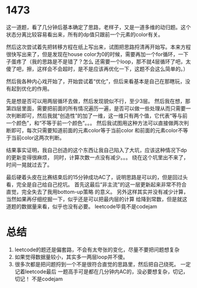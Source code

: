 # 1473

这一道题，看了几分钟后基本确定了思路，老样子，又是一道多维的动归题。这个状态分离比较容易看出来，所有的dp值只跟前一个元素的color有关。

然后这次尝试着先把转移方程在纸上写出来，试图把思路捋清再开始写。本来方程很快写出来了，但是发现在house color为0的时候，需要再加一个for循环，一下子蛋疼了（我的思路是不是错了？怎么
还需要一个loop，那不就4层循环了吧，太傻了吧，擦，这样会不会超时，是不是应该再优化一下，这题不会这么简单的。）

然后我各种内心戏开始了，开始尝试着“优化”，但后来看基本是自己在那瞎玩，没有起到优化的作用。

先是想是否可以用两层循环去做，然后发现貌似不行，至少3层。
然后我在想，那第四层里面，需要把前面的所有情况遍历一遍，是否可以做一些处理从而只需要一次判断即可，然后我就“创造性”的加了一维，这一维只有两个值，它代表“等与前一个颜色”，和“不等于前一个颜色”。。。 然后我试图用这种方法可以直接做两次判断即可，每次只需要知道前面的元素color等于当前color
和前面的元素color不等于当前color这两次判断。 

结果事实证明，我自己创造的这个东西让我自己陷入了大坑，应该这种情况下dp的更新变得很麻烦，
同时，计算次数一点没有减少。。。 绕在这个坑里出不来了，时间一晃就过去了。

最后硬着头皮在比赛结束后的15分钟成功AC了，说明思路是可以的，但是回过头看，完全是自己给自己挖坑。 首先这最后“非主流”的这一层更新起来非常不符合直觉，完全失去了我用bottom-up策略
的意义。 另外这样其实并没有减少计算，当然如果再仔细挖掘一下，似乎还是可以把最内层的计算
给降到常数，但是就这道题的数据量来看，似乎也没有必要。 leetcode毕竟不是codejam

# 总结
1. leetcode的题还是偏套路，不会有太夸张的变化，尽量不要把问题想复杂
2. 如果觉得数据量较小，其实多一两层loop并不傻。
3. 很多次都是把问题捋到一个不是很符合直觉的思路里，然后把自己绕死。 一定记着leetcode最后
一题高手可是都在几分钟内AC的，没必要想复杂，切记，切记！ 不是codejam
